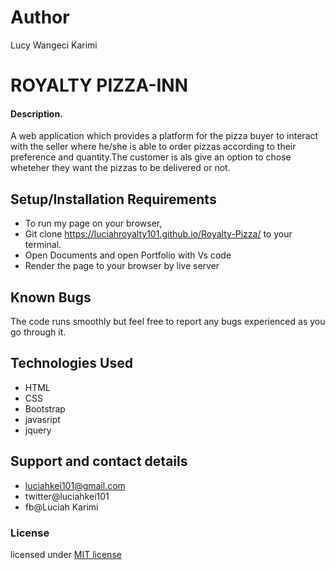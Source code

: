 # Author
Lucy Wangeci Karimi
# ROYALTY PIZZA-INN
#### Description.
A web application which provides a platform  for the pizza buyer to interact with the seller where he/she is able to order pizzas according to their preference and quantity.The customer is als give an option to chose wheteher they want the pizzas to be delivered or not.
## Setup/Installation Requirements
* To run my page on your browser,
* Git clone https://luciahroyalty101.github.io/Royalty-Pizza/ to your terminal.
* Open Documents and open Portfolio with Vs code
* Render the page to your browser by live server
## Known Bugs
  The code runs smoothly but feel free to report any bugs experienced as you go through it.
## Technologies Used
* HTML
* CSS
* Bootstrap
* javasript
* jquery
## Support and contact details
* luciahkei101@gmail.com
* twitter@luciahkei101
* fb@Luciah Karimi
### License
 licensed under [MIT license](LICENSE)
